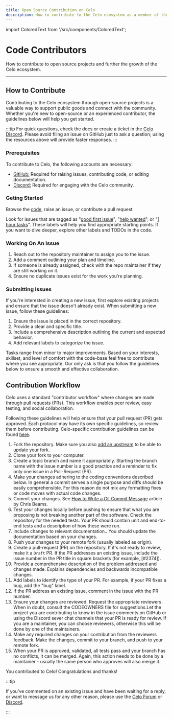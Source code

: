 ```yaml
---
title: Open Source Contribution on Celo
description: How to contribute to the Celo ecosystem as a member of the community.
---
```

import ColoredText from '/src/components/ColoredText';

# Code Contributors

How to contribute to open source projects and further the growth of the Celo ecosystem.

---

## How to Contribute

Contributing to the Celo ecosystem through open-source projects is a valuable way to support public goods and connect with the community. Whether you're new to open-source or an experienced contributor, the guidelines below will help you get started.

:::tip
For quick questions, check the docs or create a ticket in the [Celo Discord](https://discord.com/invite/celo). Please avoid filing an issue on GitHub just to ask a question; using the resources above will provide faster responses.
:::

### Prerequisites

To contribute to Celo, the following accounts are necessary:

- <ColoredText>[GitHub:](https://github.com/celo-org)</ColoredText> Required for raising issues, contributing code, or editing documentation.
- <ColoredText>[Discord:](https://discord.com/invite/celo)</ColoredText> Required for engaging with the Celo community.

### Geting Started

Browse the [code](https://github.com/celo-org), raise an issue, or contribute a pull request.

Look for issues that are tagged as "[good first issue](https://github.com/search?q=org%3Acelo-org+is%3Aissue+is%3Aopen+label%3A%22good+first+issue%22&type=issues)", "[help wanted](https://github.com/search?q=org%3Acelo-org+is%3Aissue+is%3Aopen+label%3A%22help+wanted%22&type=issues)", or "[1 hour tasks](https://github.com/search?q=org%3Acelo-org+is%3Aissue+is%3Aopen+label%3A%221+hour+tasks%22&type=issues)". These labels will help you find appropriate starting points. If you want to dive deeper, explore other labels and TODOs in the code.

### Working On An Issue

1. Reach out to the repository maintainer to assign you to the issue.
2. Add a comment outlining your plan and timeline.
3. If someone is already assigned, check with the repo maintainer if they are still working on it.
4. Ensure no duplicate issues exist for the work you're planning.

### Submitting Issues

If you're interested in creating a new issue, first explore existing projects and ensure that the issue doesn't already exist. When submitting a new issue, follow these guidelines:

1. Ensure the issue is placed in the correct repository.
2. Provide a clear and specific title.
3. Include a comprehensive description outlining the current and expected behavior.
4. Add relevant labels to categorize the issue.

Tasks range from minor to major improvements. Based on your interests, skillset, and level of comfort with the code-base feel free to contribute where you see appropriate. Our only ask is that you follow the guidelines below to ensure a smooth and effective collaboration.

## Contribution Workflow

Celo uses a standard "contributor workflow" where changes are made through pull requests (PRs). This workflow enables peer review, easy testing, and social collaboration.

Following these guidelines will help ensure that your pull request (PR) gets approved. Each protocol may have its own specific guidelines, so review them before contributing. Celo-specific contribution guidelines can be found <ColoredText>[here](./overview.md)</ColoredText>.

1. <ColoredText>Fork the repository</ColoredText>. Make sure you also [add an upstream](https://docs.github.com/en/pull-requests/collaborating-with-pull-requests/working-with-forks/syncing-a-fork) to be able to update your fork.
2. <ColoredText>Clone your fork</ColoredText> to your computer.
3. <ColoredText>Create a topic branch</ColoredText> and name it appropriately. Starting the branch name with the issue number is a good practice and a reminder to fix only one issue in a Pull-Request (PR).
4. <ColoredText>Make your changes</ColoredText> adhering to the coding conventions described below. In general a commit serves a single purpose and diffs should be easily comprehensible. For this reason do not mix any formatting fixes or code moves with actual code changes.
5. <ColoredText>Commit your changes</ColoredText>. See [How to Write a Git Commit Message](https://cbea.ms/git-commit/) article by Chris Beams.
6. <ColoredText>Test your changes locally</ColoredText> before pushing to ensure that what you are proposing is not breaking another part of the software. Check the repository for the needed tests. Your PR should contain unit and end-to-end tests and a description of how these were run.
7. <ColoredText> Include changes to relevant documentation.</ColoredText>. You should update the documentation based on your changes. 
8. <ColoredText>Push your changes</ColoredText> to your remote fork (usually labeled as origin).
9. <ColoredText>Create a pull-request (PR)</ColoredText> on the repository. If it's not ready to review, make it a <ColoredText>`Draft` PR</ColoredText>. If the PR addresses an existing issue, include the issue number in the PR title in square brackets (for example, [#2374]).
10. Provide a <ColoredText>comprehensive description </ColoredText> of the problem addressed and changes made. Explains dependencies and backwards incompatible changes.
11. <ColoredText>Add labels</ColoredText> to identify the type of your PR. For example, if your PR fixes a bug, add the "bug" label.
12. If the PR address an existing issue, comment in the issue with the PR number.
13. <ColoredText>Ensure your changes are reviewed</ColoredText>. Request the appropriate reviewers. When in doubt, consult the CODEOWNERS file for suggestions.Let the project you are contributing to know in the issue comments on GitHub or using the Discord sever chat channels that your PR is ready for review. If you are a maintainer, you can choose reviewers, otherwise this will be done by one of the maintainers.
14. <ColoredText>Make any required changes</ColoredText> on your contribution from the reviewers feedback. Make the changes, commit to your branch, and push to your remote fork.
15. <ColoredText>When your PR is approved, validated</ColoredText>, all tests pass and your branch has no conflicts, it can be merged. Again, this action needs to be done by a maintainer - usually the same person who approves will also merge it.

You contributed to Celo! Congratulations and thanks!

:::tip

If you've commented on an existing issue and have been waiting for a reply, or want to message us for any other reason, please use the [Celo Forum](https://forum.celo.org/) or [Discord](https://chat.celo.org/).

:::
